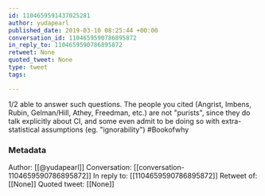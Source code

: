 ```yaml
---
id: 1104659591437025281
author: yudapearl
published_date: 2019-03-10 08:25:44 +00:00
conversation_id: 1104659590786895872
in_reply_to: 1104659590786895872
retweet: None
quoted_tweet: None
type: tweet
tags:

---
```


1/2
able to answer such questions. The people you cited (Angrist, Imbens, Rubin, Gelman/Hill, Athey, Freedman, etc.) are not "purists", since they do talk explicitly about CI, and some even admit to be doing so with extra-statistical assumptions (eg. "ignorability") #Bookofwhy

### Metadata

Author: [[@yudapearl]]
Conversation: [[conversation-1104659590786895872]]
In reply to: [[1104659590786895872]]
Retweet of: [[None]]
Quoted tweet: [[None]]
